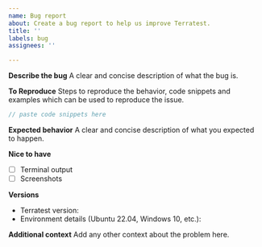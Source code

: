 ```yaml
---
name: Bug report
about: Create a bug report to help us improve Terratest.
title: ''
labels: bug
assignees: ''

---
```


**Describe the bug**
A clear and concise description of what the bug is.

**To Reproduce**
Steps to reproduce the behavior, code snippets and examples which can be used to reproduce the issue.

```go
// paste code snippets here
```

**Expected behavior**
A clear and concise description of what you expected to happen.

**Nice to have**
- [ ] Terminal output
- [ ] Screenshots

**Versions**
- Terratest version:
- Environment details (Ubuntu 22.04, Windows 10, etc.):

**Additional context**
Add any other context about the problem here.
